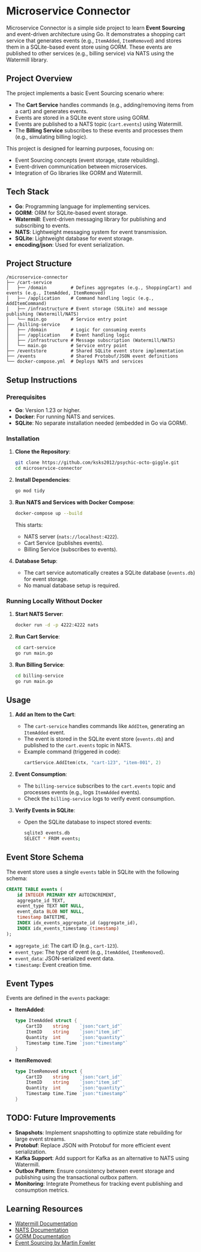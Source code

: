 # Microservice Connector

Microservice Connector is a simple side project to learn **Event Sourcing** and event-driven architecture using Go. It demonstrates a shopping cart service that generates events (e.g., `ItemAdded`, `ItemRemoved`) and stores them in a SQLite-based event store using GORM. These events are published to other services (e.g., billing service) via NATS using the Watermill library.

## Project Overview

The project implements a basic Event Sourcing scenario where:
- The **Cart Service** handles commands (e.g., adding/removing items from a cart) and generates events.
- Events are stored in a SQLite event store using GORM.
- Events are published to a NATS topic (`cart.events`) using Watermill.
- The **Billing Service** subscribes to these events and processes them (e.g., simulating billing logic).

This project is designed for learning purposes, focusing on:
- Event Sourcing concepts (event storage, state rebuilding).
- Event-driven communication between microservices.
- Integration of Go libraries like GORM and Watermill.

## Tech Stack

- **Go**: Programming language for implementing services.
- **GORM**: ORM for SQLite-based event storage.
- **Watermill**: Event-driven messaging library for publishing and subscribing to events.
- **NATS**: Lightweight messaging system for event transmission.
- **SQLite**: Lightweight database for event storage.
- **encoding/json**: Used for event serialization.

## Project Structure

```
/microservice-connector
├── /cart-service
│   ├── /domain         # Defines aggregates (e.g., ShoppingCart) and events (e.g., ItemAdded, ItemRemoved)
│   ├── /application    # Command handling logic (e.g., AddItemCommand)
│   ├── /infrastructure # Event storage (SQLite) and message publishing (Watermill/NATS)
│   └── main.go         # Service entry point
├── /billing-service
│   ├── /domain         # Logic for consuming events
│   ├── /application    # Event handling logic
│   ├── /infrastructure # Message subscription (Watermill/NATS)
│   └── main.go         # Service entry point
├── /eventstore         # Shared SQLite event store implementation
├── /events             # Shared Protobuf/JSON event definitions
└── docker-compose.yml  # Deploys NATS and services
```

## Setup Instructions

### Prerequisites

- **Go**: Version 1.23 or higher.
- **Docker**: For running NATS and services.
- **SQLite**: No separate installation needed (embedded in Go via GORM).

### Installation

1. **Clone the Repository**:
   ```bash
   git clone https://github.com/ksks2012/psychic-octo-giggle.git
   cd microservice-connector
   ```

2. **Install Dependencies**:
   ```bash
   go mod tidy
   ```

3. **Run NATS and Services with Docker Compose**:
   ```bash
   docker-compose up --build
   ```

   This starts:
   - NATS server (`nats://localhost:4222`).
   - Cart Service (publishes events).
   - Billing Service (subscribes to events).

4. **Database Setup**:
   - The cart service automatically creates a SQLite database (`events.db`) for event storage.
   - No manual database setup is required.

### Running Locally Without Docker

1. **Start NATS Server**:
   ```bash
   docker run -d -p 4222:4222 nats
   ```

2. **Run Cart Service**:
   ```bash
   cd cart-service
   go run main.go
   ```

3. **Run Billing Service**:
   ```bash
   cd billing-service
   go run main.go
   ```

## Usage

1. **Add an Item to the Cart**:
   - The `cart-service` handles commands like `AddItem`, generating an `ItemAdded` event.
   - The event is stored in the SQLite event store (`events.db`) and published to the `cart.events` topic in NATS.
   - Example command (triggered in code):
     ```go
     cartService.AddItem(ctx, "cart-123", "item-001", 2)
     ```

2. **Event Consumption**:
   - The `billing-service` subscribes to the `cart.events` topic and processes events (e.g., logs `ItemAdded` events).
   - Check the `billing-service` logs to verify event consumption.

3. **Verify Events in SQLite**:
   - Open the SQLite database to inspect stored events:
     ```bash
     sqlite3 events.db
     SELECT * FROM events;
     ```

## Event Store Schema

The event store uses a single `events` table in SQLite with the following schema:

```sql
CREATE TABLE events (
    id INTEGER PRIMARY KEY AUTOINCREMENT,
    aggregate_id TEXT,
    event_type TEXT NOT NULL,
    event_data BLOB NOT NULL,
    timestamp DATETIME,
    INDEX idx_events_aggregate_id (aggregate_id),
    INDEX idx_events_timestamp (timestamp)
);
```

- `aggregate_id`: The cart ID (e.g., `cart-123`).
- `event_type`: The type of event (e.g., `ItemAdded`, `ItemRemoved`).
- `event_data`: JSON-serialized event data.
- `timestamp`: Event creation time.

## Event Types

Events are defined in the `events` package:

- **ItemAdded**:
  ```go
  type ItemAdded struct {
      CartID    string    `json:"cart_id"`
      ItemID    string    `json:"item_id"`
      Quantity  int       `json:"quantity"`
      Timestamp time.Time `json:"timestamp"`
  }
  ```

- **ItemRemoved**:
  ```go
  type ItemRemoved struct {
      CartID    string    `json:"cart_id"`
      ItemID    string    `json:"item_id"`
      Quantity  int       `json:"quantity"`
      Timestamp time.Time `json:"timestamp"`
  }
  ```

## TODO: Future Improvements

- **Snapshots**: Implement snapshotting to optimize state rebuilding for large event streams.
- **Protobuf**: Replace JSON with Protobuf for more efficient event serialization.
- **Kafka Support**: Add support for Kafka as an alternative to NATS using Watermill.
- **Outbox Pattern**: Ensure consistency between event storage and publishing using the transactional outbox pattern.
- **Monitoring**: Integrate Prometheus for tracking event publishing and consumption metrics.

## Learning Resources

- [Watermill Documentation](https://watermill.io/)
- [NATS Documentation](https://docs.nats.io/)
- [GORM Documentation](https://gorm.io/)
- [Event Sourcing by Martin Fowler](https://martinfowler.com/eaaDev/EventSourcing.html)